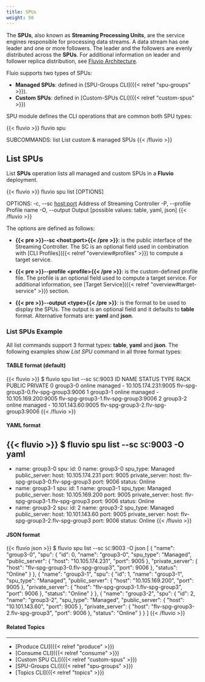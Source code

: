 ```yaml
---
title: SPUs
weight: 50
---
```


The __SPUs__, also known as __Streaming Processing Units__, are the service engines responsible for processing data streams. A data stream has one leader and one or more followers. The leader and the followers are evenly distributed across the __SPUs__. For additional information on leader and follower replica distribution, see [Fluvio Architecture](/docs/architecture).

Fluio supports two types of SPUs:

* __Managed SPUs__: defined in [SPU-Groups CLI]({{< relref "spu-groups" >}}).
* __Custom SPUs__: defined in [Custom-SPUs CLI]({{< relref "custom-spus" >}})

SPU module defines the CLI operations that are common both SPU types: 

{{< fluvio >}}
fluvio spu <SUBCOMMAND>

SUBCOMMANDS:
    list    List custom & managed SPUs
{{< /fluvio >}}


## List SPUs

List __SPUs__ operation lists all managed and custom SPUs in a __Fluvio__ deployment. 

{{< fluvio >}}
fluvio spu list [OPTIONS]

OPTIONS:
    -c, --sc <host:port>       Address of Streaming Controller
    -P, --profile <profile>    Profile name
    -O, --output <type>        Output [possible values: table, yaml, json]
{{< /fluvio >}}

The options are defined as follows:

* <strong>{{< pre >}}--sc &lt;host:port&gt;{{< /pre >}}</strong>:
is the public interface of the Streaming Controller. The SC is an optional field used in combination with [CLI Profiles]({{< relref "overview#profiles" >}}) to compute a target service.

* <strong>{{< pre >}}--profile &lt;profile&gt;{{< /pre >}}</strong>:
is the custom-defined profile file. The profile is an optional field used to compute a target service. For additional information, see [Target Service]({{< relref "overview#target-service" >}}) section.

* <strong>{{< pre >}}--output &lt;type&gt;{{< /pre >}}</strong>:
is the format to be used to display the SPUs. The output is an optional field and it defaults to __table__ format. Alternative formats are: __yaml__ and __json__.

### List SPUs Example

All list commands support 3 format types: __table__, __yaml__ and __json__. The following examples show _List SPU_ command in all three format types:

#### TABLE format (default)

{{< fluvio >}}
$ fluvio spu list  --sc `SC`:9003
ID  NAME      STATUS  TYPE     RACK  PUBLIC               PRIVATE 
0  group3-0  online  managed   -    10.105.174.231:9005  flv-spg-group3-0.flv-spg-group3:9006 
1  group3-1  online  managed   -    10.105.169.200:9005  flv-spg-group3-1.flv-spg-group3:9006 
2  group3-2  online  managed   -    10.101.143.60:9005   flv-spg-group3-2.flv-spg-group3:9006 
{{< /fluvio >}}

#### YAML format

{{< fluvio >}}
$ fluvio spu list  --sc `SC`:9003 -O yaml
---
- name: group3-0
  spu:
    id: 0
    name: group3-0
    spu_type: Managed
    public_server:
      host: 10.105.174.231
      port: 9005
    private_server:
      host: flv-spg-group3-0.flv-spg-group3
      port: 9006
    status: Online
- name: group3-1
  spu:
    id: 1
    name: group3-1
    spu_type: Managed
    public_server:
      host: 10.105.169.200
      port: 9005
    private_server:
      host: flv-spg-group3-1.flv-spg-group3
      port: 9006
    status: Online
- name: group3-2
  spu:
    id: 2
    name: group3-2
    spu_type: Managed
    public_server:
      host: 10.101.143.60
      port: 9005
    private_server:
      host: flv-spg-group3-2.flv-spg-group3
      port: 9006
    status: Online
{{< /fluvio >}}


#### JSON format

{{< fluvio json >}}
$ fluvio spu list  --sc `SC`:9003 -O json
[
  {
    "name": "group3-0",
    "spu": {
      "id": 0,
      "name": "group3-0",
      "spu_type": "Managed",
      "public_server": {
        "host": "10.105.174.231",
        "port": 9005
      },
      "private_server": {
        "host": "flv-spg-group3-0.flv-spg-group3",
        "port": 9006
      },
      "status": "Online"
    }
  },
  {
    "name": "group3-1",
    "spu": {
      "id": 1,
      "name": "group3-1",
      "spu_type": "Managed",
      "public_server": {
        "host": "10.105.169.200",
        "port": 9005
      },
      "private_server": {
        "host": "flv-spg-group3-1.flv-spg-group3",
        "port": 9006
      },
      "status": "Online"
    }
  },
  {
    "name": "group3-2",
    "spu": {
      "id": 2,
      "name": "group3-2",
      "spu_type": "Managed",
      "public_server": {
        "host": "10.101.143.60",
        "port": 9005
      },
      "private_server": {
        "host": "flv-spg-group3-2.flv-spg-group3",
        "port": 9006
      },
      "status": "Online"
    }
  }
]
{{< /fluvio >}}


#### Related Topics
-------------------
* [Produce CLI]({{< relref "produce" >}})
* [Consume CLI]({{< relref "consume" >}})
* [Custom SPU CLI]({{< relref "custom-spus" >}})
* [SPU-Groups CLI]({{< relref "spu-groups" >}})
* [Topics CLI]({{< relref "topics" >}})
